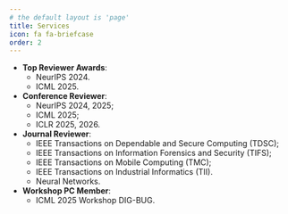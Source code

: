```yaml
---
# the default layout is 'page'
title: Services
icon: fa fa-briefcase
order: 2
---
```


<!-- ## Conference Services -->

- **Top Reviewer Awards**: 
  - NeurIPS 2024.
  - ICML 2025.
- **Conference Reviewer**: 
  - NeurIPS 2024, 2025; 
  - ICML 2025;
  - ICLR 2025, 2026.
- **Journal Reviewer**: 
  - IEEE Transactions on Dependable and Secure Computing (TDSC); 
  - IEEE Transactions on Information Forensics and Security (TIFS); 
  - IEEE Transactions on Mobile Computing (TMC);
  - IEEE Transactions on Industrial Informatics (TII).
  - Neural Networks.
- **Workshop PC Member**:
  - ICML 2025 Workshop DIG-BUG.

<!-- - Reviewer of NeurIPS 2025.
- Reviewer of ICML 2025.
- Reviewer of ICLR 2025.
- Reviewer of NeurIPS 2024 (<font color=FireBrick>One of the Top Reviewers!</font>🎉).
- Reviewer of IEEE Transactions on Dependable and Secure Computing (TDSC).
- Reviewer of IEEE Transactions on Information Forensics and Security (TIFS).
- Reviewer of IEEE Transactions on Mobile Computing (TMC).
- Reviewer of IEEE Transactions on Industrial Informatics (TII) -->
